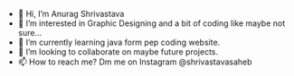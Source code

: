 - 👋 Hi, I’m Anurag Shrivastava
- 👀 I’m interested in Graphic Designing and a bit of coding like maybe not sure...
- 🌱 I’m currently learning java form pep coding website.
- 💞️ I’m looking to collaborate on maybe future projects.
- 📫 How to reach me? Dm me on Instagram @shrivastavasaheb

<!---
Shrivastavasaheb/Shrivastavasaheb is a ✨ special ✨ repository because its `README.md` (this file) appears on your GitHub profile.
You can click the Preview link to take a look at your changes.
--->
